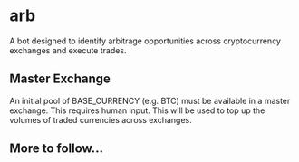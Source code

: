 # arb
A bot designed to identify arbitrage opportunities across cryptocurrency exchanges and execute trades.

## Master Exchange
An initial pool of BASE_CURRENCY (e.g. BTC) must be available in a master exchange. This requires human input. This will be used to top up the volumes of traded currencies across exchanges.

## More to follow...

